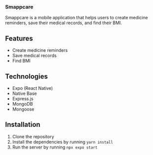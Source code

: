### Smappcare

Smappcare is a mobile application that helps users to create medicine reminders, save their medical records, and find their BMI.

## Features
- Create medicine reminders
- Save medical records
- Find BMI

## Technologies
- Expo (React Native)
- Native Base
- Express.js
- MongoDB
- Mongoose

## Installation
1. Clone the repository
2. Install the dependencies by running `yarn install`
3. Run the server by running `npx expo start`
